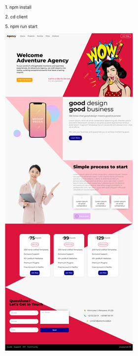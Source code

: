 <p>1. npm install</p>
<p>2. cd client</p>
<p>5. npm run start</p>

<div>
    <img src="public/img/home.png"/>
</div>
